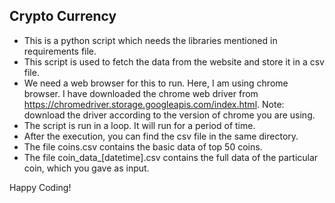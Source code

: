## Crypto Currency

- This is a python script which needs the libraries mentioned in requirements file.
- This script is used to fetch the data from the website and store it in a csv file.
- We need a web browser for this to run. Here, I am using chrome browser. I have downloaded the chrome web driver from https://chromedriver.storage.googleapis.com/index.html. Note: download the driver according to the version of chrome you are using.
- The script is run in a loop. It will run for a period of time.
- After the execution, you can find the csv file in the same directory.
- The file coins.csv contains the basic data of top 50 coins.
- The file coin_data_[datetime].csv contains the full data of the particular coin, which you gave as input.

Happy Coding!